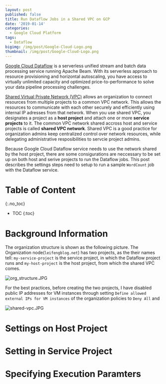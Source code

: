 ```yaml
---
layout: post
published: false
title: Run Dataflow Jobs in a Shared VPC on GCP
date: '2019-01-14'
categories:
  - Google Cloud Platform
tags:
  - Dataflow
bigimg: /img/post/Google-Cloud-Logo.png
thumbnail: /img/post/Google-Cloud-Logo.png
---
```


[Google Cloud Dataflow](https://cloud.google.com/dataflow/#benefits) is a serverless unified stream and batch data processing service running Apache Beam. With its serverless approach to resource provisioning and horizontal autoscaling, you have access to virtually unlimited capacity and optimized price-to-performance to solve your data pipeline processing challenges.
<!--more-->

[Shared Virtual Private Network (VPC)](https://cloud.google.com/vpc/docs/shared-vpc) allows an organization to connect resources from multiple projects to a common VPC network. This allows the resources to communicate with each other securely and efficiently using internal IP adresses from that network. When you use shared VPC, you designates a project as a **host project** and attach one or more **service projects** to it. The common VPC network shared accross host and service projects is called **shared VPC network**. Shared VPC is a good practice for organization admins keep centralized control over network resources, while delegating administrative resposibilities to servcie project admins.

Because Google Cloud Dataflow service needs to use the network shared by the host project, there are some consigurations are neccessary to be set up on both host and serive projects to run the Dataflow jobs. This post describes the settings steps need to setup to run a sample `WordCount` job with the Dataflow service.


# Table of Content

{:.no_toc}

* TOC
{:toc}

# Background Information

The organization structure is shown as the following picture. The Organization node(`leifengblog.net`) has two projects, as the their names tell: `my-service-project` is the service project, in which the Dataflow project runs and `my-host-project` is the host project, from which the shared VPC comes. 

![org_structure.JPG]({{site.baseurl}}/img/org_structure.JPG)

For the best practices, before creating the two projects, I have  disabled public IP addresses for VM instances through setting `Define allowed external IPs for VM instances` of the organization policies to `Deny All` and 







![shared-vpc.JPG]({{site.baseurl}}/img/shared-vpc.JPG)



# Settings on Host Project



# Setting in Service Project




# Specifying Execution Paramters

